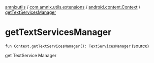 [amnixutils](../../index.md) / [com.amnix.utils.extensions](../index.md) / [android.content.Context](index.md) / [getTextServicesManager](./get-text-services-manager.md)

# getTextServicesManager

`fun Context.getTextServicesManager(): TextServicesManager` [(source)](https://github.com/AmniX/amnixUtils/tree/master/amnixutils/src/main/java/com/amnix/utils/extensions/ContextExtension.kt#L451)

get TextService Manager

